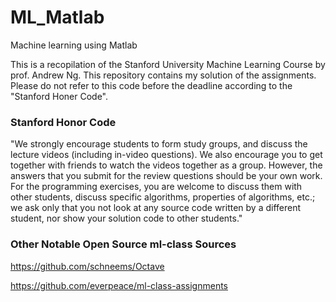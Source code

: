 # ML_Matlab
Machine learning using Matlab

This is a recopilation of the Stanford University Machine Learning Course by prof. Andrew Ng. 
This repository contains my solution of the assignments. Please do not refer to this code before the deadline according to the "Stanford Honer Code". 

### Stanford Honor Code
"We strongly encourage students to form study groups, and discuss the lecture videos (including in-video questions). We also encourage you to get together with friends to watch the videos together as a group. However, the answers that you submit for the review questions should be your own work. For the programming exercises, you are welcome to discuss them with other students, discuss specific algorithms, properties of algorithms, etc.; we ask only that you not look at any source code written by a different student, nor show your solution code to other students."


### Other Notable Open Source ml-class Sources
https://github.com/schneems/Octave

https://github.com/everpeace/ml-class-assignments